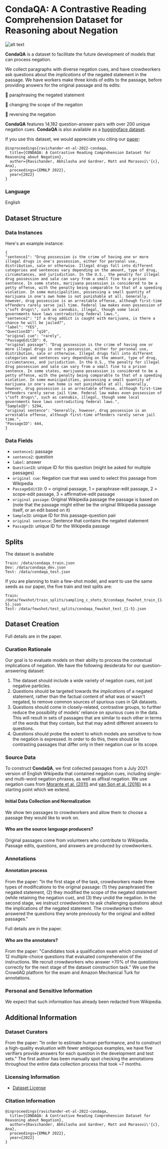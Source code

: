 # CondaQA: A Contrastive Reading Comprehension Dataset for Reasoning about Negation

![alt text](https://github.com/AbhilashaRavichander/CondaQA_Private/blob/main/CondaQA_Figure_1.png?raw=true)

**CondaQA** is a dataset to facilitate the future development of models that can process negation.  

We collect paragraphs with diverse negation cues, and have crowdworkers ask questions about the _implications_ of the negated statement in the passage.  We have workers make three kinds of edits to the passage, before providing answers for the original passage and its edits:

:pushpin: paraphrasing the negated statement

:pushpin: changing the scope of the negation

:pushpin: reversing the negation

**CondaQA** features 14,182 question-answer pairs with over 200 unique negation cues. **CondaQA** is also available as a [huggingface dataset](https://huggingface.co/datasets/lasha-nlp/CONDAQA).

If you use this dataset, we would appreciate you citing our [paper](https://arxiv.org/abs/2211.00295):
    
```
@inproceedings{ravichander-et-al-2022-condaqa,
  title={CONDAQA: A Contrastive Reading Comprehension Dataset for Reasoning about Negation},
  author={‪Ravichander‬, Abhilasha and Gardner, Matt and Marasovi\'{c}, Ana},
  proceedings={EMNLP 2022},
  year={2022}
}
```

### Language 
English

## Dataset Structure

### Data Instances
Here's an example instance:

```
{
"sentence1": "Drug possession is the crime of having one or more illegal drugs in one's possession, either for personal use, distribution, sale or otherwise. Illegal drugs fall into different categories and sentences vary depending on the amount, type of drug, circumstances, and jurisdiction. In the U.S., the penalty for illegal drug possession and sale can vary from a small fine to a prison sentence. In some states, marijuana possession is considered to be a petty offense, with the penalty being comparable to that of a speeding violation. In some municipalities, possessing a small quantity of marijuana in one's own home is not punishable at all. Generally, however, drug possession is an arrestable offense, although first-time offenders rarely serve jail time. Federal law makes even possession of \"soft drugs\", such as cannabis, illegal, though some local governments have laws contradicting federal laws.",
"sentence2": "If a drug addict is caught with marijuana, is there a chance he will be jailed?", 
"label": "YES", 
"QuestionID": "q10", 
"original cue": "rarely", 
"PassageEditID": 0, 
"original passage": "Drug possession is the crime of having one or more illegal drugs in one's possession, either for personal use, distribution, sale or otherwise. Illegal drugs fall into different categories and sentences vary depending on the amount, type of drug, circumstances, and jurisdiction. In the U.S., the penalty for illegal drug possession and sale can vary from a small fine to a prison sentence. In some states, marijuana possession is considered to be a petty offense, with the penalty being comparable to that of a speeding violation. In some municipalities, possessing a small quantity of marijuana in one's own home is not punishable at all. Generally, however, drug possession is an arrestable offense, although first-time offenders rarely serve jail time. Federal law makes even possession of \"soft drugs\", such as cannabis, illegal, though some local governments have laws contradicting federal laws.", 
"SampleID": 5294, 
"original sentence": "Generally, however, drug possession is an arrestable offense, although first-time offenders rarely serve jail time.", 
"PassageID": 444, 
}

```

### Data Fields

* `sentence1`: passage 
* `sentence2`: question
* `label`: answer 
* `QuestionID`: unique ID for this question (might be asked for multiple passages)
* `original cue`: Negation cue that was used to select this passage from Wikipedia
* `PassageEditID`: 0 = original passage, 1 = paraphrase-edit passage, 2 = scope-edit passage, 3 = affirmative-edit passage
* `original passage`: Original Wikipedia passage the passage is based on (note that the passage might either be the original Wikipedia passage itself, or an edit based on it)
* `SampleID`: unique ID for this passage-question pair
* `original sentence`: Sentence that contains the negated statement
* `PassageID`: unique ID for the Wikipedia passage


## Splits

The dataset is available

```
Train: /data/condaqa_train.json
Dev: /data/condaqa_dev.json
Test: /data/condaqa_test.json
```

If you are planning to train a few-shot model, and want to use the same seeds as our paper, the five train and test splits are:

```
Train: /data/fewshot/train_splits/sampling_c_shots_9/condaqa_fewshot_train_{1-5}.json
Test: /data/fewshot/test_splits/condaqa_fewshot_test_{1-5}.json
```

## Dataset Creation

Full details are in the paper.


### Curation Rationale

Our goal is to evaluate models on their ability to process the contextual implications of negation. We have the following desiderata for our question-answering dataset:
1. The dataset should include a wide variety of negation cues, not just negative particles. 
2. Questions should be targeted towards the _implications_ of a negated statement, rather than the factual content of what was or wasn't negated, to remove common sources of spurious cues in QA datasets.
3. Questions should come in closely-related, contrastive groups, to further reduce the possibility of models' reliance on spurious cues in the data. This will result in sets of passages that are similar to each other in terms of the words that they contain, but that may admit different answers to questions.
4. Questions should probe the extent to which models are sensitive to how the negation is expressed. In order to do this, there should be contrasting passages that differ only in their negation cue or its scope.

### Source Data

To construct **CondaQA**, we first collected passages from a July 2021 version of English Wikipedia that contained negation cues, including single- and multi-word negation phrases, as well as affixal negation. We use negation cues from [Morante et al. (2011)](https://aclanthology.org/L12-1077/) and [van Son et al. (2016)](https://aclanthology.org/W16-5007/) as a starting point which we extend.

#### Initial Data Collection and Normalization

We show ten passages to crowdworkers and allow them to choose a passage they would like to work on.

#### Who are the source language producers?

Original passages come from volunteers who contribute to Wikipedia. Passage edits, questions, and answers are produced by crowdworkers. 

### Annotations

#### Annotation process

From the paper: "In the first stage of the task, crowdworkers made three types of modifications to the original passage: (1) they paraphrased the negated statement, (2) they modified the scope of the negated statement (while retaining the negation cue), and (3) they undid the negation. In the second stage, we instruct crowdworkers to ask challenging questions about the implications of the negated statement. The crowdworkers then answered the questions they wrote previously for the original and edited passages."

Full details are in the paper. 

#### Who are the annotators?

From the paper: "Candidates took a qualification exam which consisted of 12 multiple-choice questions that evaluated comprehension of the instructions. We recruit crowdworkers who answer >70% of the questions correctly for the next stage of the dataset construction task." We use the CrowdAQ platform for the exam and Amazon Mechanical Turk for annotations. 

### Personal and Sensitive Information

We expect that such information has already been redacted from Wikipedia. 

## Additional Information

### Dataset Curators

From the paper: "In order to estimate human performance, and to construct a high-quality evaluation with fewer ambiguous examples, we have five verifiers provide answers for each question in the development and test sets." The first author has been manually spot checking the annotations throughout the entire data collection process that took ~7 months.

### Licensing Information
* [Dataset License](LICENSE) 

### Citation Information

```
@inproceedings{ravichander-et-al-2022-condaqa,
  title={CONDAQA: A Contrastive Reading Comprehension Dataset for Reasoning about Negation},
  author={‪Ravichander‬, Abhilasha and Gardner, Matt and Marasovi\'{c}, Ana},
  proceedings={EMNLP 2022},
  year={2022}
}
```
